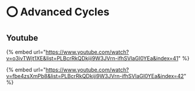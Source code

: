 # ⭕ Advanced Cycles





## Youtube

{% embed url="https://www.youtube.com/watch?v=o3ivTWjt1XE&list=PLBcrRkQDkiji9W3JVrn-ifhSVlaGI0YEa&index=41" %}

{% embed url="https://www.youtube.com/watch?v=fbe4zsXmPb8&list=PLBcrRkQDkiji9W3JVrn-ifhSVlaGI0YEa&index=42" %}

